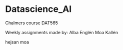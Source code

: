 # Datascience_AI
Chalmers course DAT565

Weekly assignments made by: 
Alba Englén
Moa Kallén

hejsan moa





